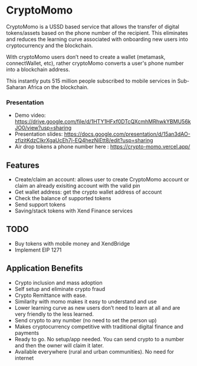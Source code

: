 # CryptoMomo

CryptoMomo is a USSD based service that allows the transfer of digital tokens/assets based on the phone number of the recipient. 
This eliminates and reduces the learning curve associated with onboarding new users into cryptocurrency and the blockchain.

With cryptoMomo users don’t need to create a wallet (metamask, connectWallet, etc), rather cryptoMomo converts a user's phone number into a blockchain address. 

This instantly puts 515 million people subscribed to mobile services in Sub- Saharan Africa on the blockchain.


### Presentation
- Demo video: https://drive.google.com/file/d/1HTY1HFxf0DTcQXcmhMRhwkYBMU56kJO0/view?usp=sharing
- Presentation slides: https://docs.google.com/presentation/d/15an3dAO-zfizitKdzCIkrXgaUcEh7j-EQ4hezNiEtt8/edit?usp=sharing
- Air drop tokens a phone number here : https://crypto-momo.vercel.app/

## Features
- Create/claim an account: allows user to create CryptoMomo account or claim an already exisiting account with the valid pin
- Get wallet address: get the crypto wallet address of account
- Check the balance of supported tokens
- Send support tokens
- Saving/stack tokens with Xend Finance services

## TODO
- Buy tokens with mobile money and XendBridge
- Implement EIP 1271

## Application Benefits

- Crypto inclusion and mass adoption
- Self setup and eliminate crypto fraud
- Crypto Remittance with ease.
- Similarity with momo makes it easy to understand and use
- Lower learning curve as new users don’t need to learn at all and are very friendly to the less learned.
- Send crypto to any number (no need to set the person up)
- Makes cryptocurrency competitive with traditional digital finance and payments
- Ready to go. No setup/app needed. You can send crypto to  a number and then the owner will claim it later.
- Available everywhere (rural and urban communities). No need for internet